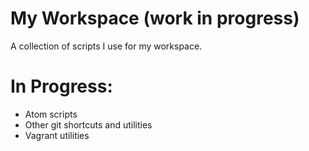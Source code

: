 My Workspace (work in progress)
=========

A collection of scripts I use for my workspace.

In Progress:
=========
- Atom scripts
- Other git shortcuts and utilities
- Vagrant utilities
